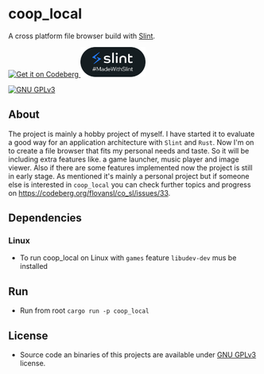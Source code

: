 <!--
SPDX-FileCopyrightText: 2023 Florian Blasius <co_sl@tutanota.com>
SPDX-License-Identifier: GPL-3.0-only
-->

# coop_local

A cross platform file browser build with [Slint](https://slint.dev/).

<a href="https://codeberg.org/flovansl/coop_sl">
    <img alt="Get it on Codeberg" src="https://get-it-on.codeberg.org/get-it-on-blue-on-white.png" height="60">
</a>
<a href=https://slint.dev">
    <img alt="#MadeWithSlint" src="https://raw.githubusercontent.com/slint-ui/slint/master/logo//MadeWithSlint-logo-light.svg" height="60">
</a>

[![GNU GPLv3](https://img.shields.io/badge/license-GPLv3-green.svg)](../../LICENSES/GPL-3.0-only.txt)

## About

The project is mainly a hobby project of myself. I have started it to evaluate a good way for an application architecture with `Slint` and `Rust`.
Now I'm on to create a file browser that fits my personal needs and taste. So it will be including extra features like. a game launcher, music player and image viewer.
Also if there are some features implemented now the project is still in early stage. As mentioned it's mainly a personal project but if someone else is interested in `coop_local` you can check further topics and progress on https://codeberg.org/flovansl/co_sl/issues/33.

## Dependencies

### Linux

* To run coop_local on Linux with `games` feature `libudev-dev` mus be installed

## Run

* Run from root `cargo run -p coop_local`

## License

* Source code an binaries of this projects are available under [GNU GPLv3](../../LICENSES/GPL-3.0-only.txt) license.
